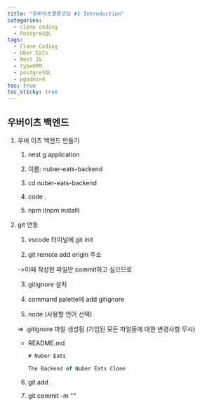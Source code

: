 ```yaml
---
title: "우버이츠클론코딩 #1 Introduction"
categories:
  - clone coding
  - PostgreSQL
tags:
  - Clone Coding
  - Uber Eats
  - Nest JS
  - typeORM
  - postgreSQL
  - pgadmin4
toc: true
toc_sticky: true
---
```

## 우버이츠 백엔드
1. 우버 이츠 백엔드 만들기

   1) nest g application

   2) 이름: nuber-eats-backend

   3) cd nuber-eats-backend

   4) code .

   5) npm i(npm install)

2. git 연동

   1) vscode 터미널에 git init

   2) git remote add origin 주소

   ->이때 작성한 파일만 commit하고 싶으므로

   3) gitignore 설치

   4) command palette에 add gitignore

   5) node (사용할 언어 선택)

   => .gitignore 파일 생성됨 (기입된 모든 파일들에 대한 변경사항 무시)

   * README.md

     ```typescript
     # Nuber Eats
     
     The Backend of Nuber Eats Clone
     
     ```

   6) git add .

   7) git commit -m ""

   
